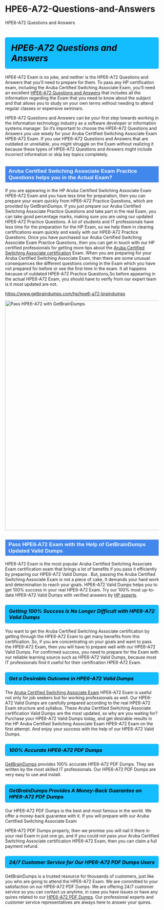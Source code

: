 # HPE6-A72-Questions-and-Answers
HPE6-A72 Questions and Answers
<h1><strong><span style="display: block; color: #000000; background: #14BDFF; border: 0.5px solid #AED6F1; border-left: 3px solid #3498DB; padding: .6em; border-radius: 6px;">                     <em>HPE6-A72 <span class="exam_variation">Questions and Answers</span> </em>                </span></strong>            </h1>                        <p>HPE6-A72 Exam is no joke, and neither is the HPE6-A72 <span class="exam_variation">Questions and Answers</span> that you’ll need to prepare for them. To pass any HP certification exam,             including the Aruba Certified Switching Associate Exam, you’ll need an excellent <a href="https://www.getbraindumps.com/hp/hpe6-a72-braindumps">HPE6-A72 <span class="exam_variation">Questions and Answers</span></a> that includes             all the information regarding the Exam that you need to know about the subject and that allows you to study on your own terms             without needing to attend regular classes or expensive seminars.</p>                        <p>HPE6-A72 <span class="exam_variation">Questions and Answers</span> can be your first step towards working in the information technology industry as a software developer or             information systems manager. So it’s important to choose the HPE6-A72 <span class="exam_variation">Questions and Answers</span> you use wisely for your             Aruba Certified Switching Associate Exam HPE6-A72 Exam. If you use HPE6-A72 <span class="exam_variation">Questions and Answers</span>             that are outdated or unreliable, you might struggle on the Exam without realizing it because these types of HPE6-A72 <span class="exam_variation">Questions and Answers</span>             might include incorrect information or skip key topics completely.</p>                        <h2 style="background: #4287ec; border: 1px solid #cccccc; padding: 5px 10px;">                <span style="color: #ffffff;">                    <span style="font-size: 11pt;">                        <span style="line-height: normal;">                            <span style="font-family: Calibri,sans-serif;">                                <strong>                                    <span style="font-size: 13.0pt;">Aruba Certified Switching Associate Exam <span class="exam_variation2">Practice Questions</span> helps you in the Actual Exam?</span>                                </strong>                            </span>                        </span>                    </span>                </span>            </h2>                        <p>If you are appearing in the HP Aruba Certified Switching Associate Exam HPE6-A72 Exam and             you have less time for preparation, then you can prepare your exam quickly from HPE6-A72 <span class="exam_variation2">Practice Questions</span>, which are provided by GetBrainDumps.             If you just prepare our Aruba Certified Switching Associate <span class="exam_variation2">Practice Questions</span> and take part in the real Exam, you can take good percentage marks, making sure you are             using our updated HPE6-A72 <span class="exam_variation2">Practice Questions</span>. A lot of students and IT professionals have less time for the preparation for the HP Exam,             so we help them in clearing certifications exam quickly and easily with our HPE6-A72 <span class="exam_variation2">Practice Questions</span>. Once you have purchased our             Aruba Certified Switching Associate Exam <span class="exam_variation2">Practice Questions</span>, then you can get in touch with our             HP certified professionals for getting more tips about the <a href="https://www.getbraindumps.com/hp/acsa-v1-braindumps.html">Aruba Certified Switching Associate certification</a> Exam. When you are preparing for your              Aruba Certified Switching Associate Exam, then there are some unusual consequences like different questions coming in the Exam which you have not prepared            for before or see the first time in the exam. It all happens because of outdated HPE6-A72 <span class="exam_variation2">Practice Questions</span>,So before appearing in the actual             HPE6-A72 Exam, you should have to verify from our expert team is it most updated are not.</p>                        <p><a href="https://www.getbraindumps.com/hp/hpe6-a72-braindumps">https://www.getbraindumps.com/hp/hpe6-a72-braindumps</a></p>                        <p><a href="https://www.getbraindumps.com/"><img src="https://www.getbraindumps.com/images/get-updated-exam-questions-with-discount-getbraindumps.jpg" class="postImage" alt="Pass HPE6-A72 with GetBrainDumps" width="750"></a></p>                            <h2 style="background: #4287ec; border: 1px solid #cccccc; padding: 5px 10px;">                <span style="color: #ffffff;">                    <span style="font-size: 11pt;">                        <span style="line-height: normal;">                            <span style="font-family: Calibri,sans-serif;">                                <strong>                                    <span style="font-size: 13.0pt;">Pass HPE6-A72 Exam with the Help of GetBrainDumps Updated <span class="exam_variation3">Valid Dumps</span></span>                                </strong>                            </span>                        </span>                    </span>                </span>            </h2>                        <p>HPE6-A72 Exam is the most popular Aruba Certified Switching Associate Exam certification exam that brings a             lot of benefits if you pass it efficiently by preparing our HPE6-A72 <span class="exam_variation3">Valid Dumps</span> . But, passing the Aruba Certified Switching Associate Exam is not a piece of cake,             It demands your hard work and determination to reach your goals. HPE6-A72 <span class="exam_variation3">Valid Dumps</span> helps you to get 100% success in your real HPE6-A72 Exam.             Try our 100% most up-to-date HPE6-A72 <span class="exam_variation3">Valid Dumps</span> with verified answers by <a href="https://www.getbraindumps.com/hp-braindumps.html">HP experts</a>.</p>                        <h3>                <strong>                    <span style="display: block; color: #000000; background: #14BDFF; border: 0.5px solid #AED6F1; border-left: 3px solid #3498DB; padding: .6em; border-radius: 6px;">                        <em>Getting 100% Success Is No Longer Difficult with HPE6-A72 <span class="exam_variation3">Valid Dumps</span></em>                    </span>                </strong>            </h3>                        <p>You want to get the Aruba Certified Switching Associate certification by getting through the HPE6-A72 Exam to get many benefits from this certification.             So, if you are concentrating on your goals and want to pass the HPE6-A72 Exam, then you will have to prepare well with our HPE6-A72 <span class="exam_variation3">Valid Dumps</span>.             For confirmed success, you need to prepare for the Exam with our reliable learning source such as HPE6-A72 <span class="exam_variation3">Valid Dumps</span>, because most             IT professionals find it useful for their certification HPE6-A72 Exam.</p>                        <h3>                <strong>                    <span style="display: block; color: #000000; background: #14BDFF; border: 0.5px solid #AED6F1; border-left: 3px solid #3498DB; padding: .6em; border-radius: 6px;">                        <em>Get a Desirable Outcome in HPE6-A72 <span class="exam_variation3">Valid Dumps</span></em>                    </span>                </strong>            </h3>                        <p>The <a href="https://www.getbraindumps.com/hp/hpe6-a72-braindumps">Aruba Certified Switching Associate Exam</a> HPE6-A72 Exam is useful not only for job seekers but             for working professionals as well. Our HPE6-A72 <span class="exam_variation3">Valid Dumps</span> are carefully prepared according to the real HPE6-A72 Exam structure and syllabus.             These Aruba Certified Switching Associate certification <span class="exam_variation3">Valid Dumps</span> are the most updated, so why are you waiting for? Purchase your HPE6-A72 <span class="exam_variation3">Valid Dumps</span> today,             and get desirable results in the HP Aruba Certified Switching Associate Exam HPE6-A72 Exam on the first attempt.             And enjoy your success with the help of our HPE6-A72 <span class="exam_variation3">Valid Dumps</span>.</p>                        <h3>                <strong>                    <span style="display: block; color: #000000; background: #14BDFF; border: 0.5px solid #AED6F1; border-left: 3px solid #3498DB; padding: .6em; border-radius: 6px;">                        <em>100% Accurate HPE6-A72 <span class="exam_variation4">PDF Dumps</span></em>                    </span>                </strong>            </h3>                        <p><a href="https://www.getbraindumps.com/">GetBrainDumps</a> provides 100% accurate HPE6-A72 <span class="exam_variation4">PDF Dumps</span>. They are written by the most skilled IT professionals.             Our HPE6-A72 <span class="exam_variation4">PDF Dumps</span> are very easy to use and install.</p>                        <h3>                <strong>                    <span style="display: block; color: #000000; background: #14BDFF; border: 0.5px solid #AED6F1; border-left: 3px solid #3498DB; padding: .6em; border-radius: 6px;">                        <em>GetBrainDumps Provides A Money-Back Guarantee on  HPE6-A72 <span class="exam_variation4">PDF Dumps</span></em>                    </span>                </strong>            </h3>                        <p>Our HPE6-A72 <span class="exam_variation4">PDF Dumps</span> is the best and most famous in the world. We offer a money-back guarantee with it.             If you will prepare with our Aruba Certified Switching Associate Exam</p>            <p>HPE6-A72 <span class="exam_variation4">PDF Dumps</span> properly, then we promise you will nail it there in your real Exam in just one go, and             if you could not pass your Aruba Certified Switching Associate certification HPE6-A72 Exam, then you can claim a full payment refund.</p>                        <h3>                <strong>                    <span style="display: block; color: #000000; background: #14BDFF; border: 0.5px solid #AED6F1; border-left: 3px solid #3498DB; padding: .6em; border-radius: 6px;">                        <em>24/7 Customer Service for Our HPE6-A72 <span class="exam_variation4">PDF Dumps</span> Users</em>                    </span>                </strong>            </h3>                        <p>GetBrainDumps is a trusted resource for thousands of customers, just like you who are going to attend the HPE6-A72 Exam.             We are committed to your satisfaction on our HPE6-A72 <span class="exam_variation4">PDF Dumps</span>. We are offering 24/7 customer service so you can contact us anytime,             in case you have issues or have any quires related to our <a href="https://www.getbraindumps.com/hp/hpe6-a72-braindumps">HPE6-A72 <span class="exam_variation4">PDF Dumps</span></a>. Our professional experts and customer service             representatives are always here to answer your quires.</p>                    
